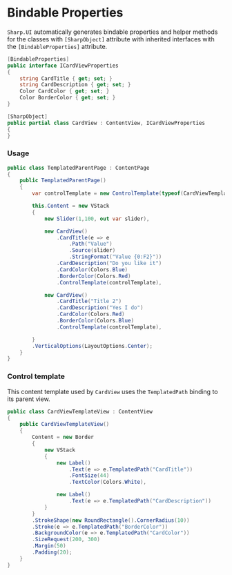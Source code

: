 # Bindable Properties

`Sharp.UI` automatically generates bindable properties and helper methods for the classes with `[SharpObject]` attribute with inherited interfaces with the `[BindableProperties]` attribute.

```cs
[BindableProperties]
public interface ICardViewProperties
{
    string CardTitle { get; set; }
    string CardDescription { get; set; }
    Color CardColor { get; set; }
    Color BorderColor { get; set; }
}

[SharpObject]
public partial class CardView : ContentView, ICardViewProperties
{
}
```

### Usage

```cs
public class TemplatedParentPage : ContentPage
{    
    public TemplatedParentPage()
    {
        var controlTemplate = new ControlTemplate(typeof(CardViewTemplateView));

        this.Content = new VStack
        {
            new Slider(1,100, out var slider),

            new CardView()
                .CardTitle(e => e
                    .Path("Value")
                    .Source(slider)
                    .StringFormat("Value {0:F2}"))
                .CardDescription("Do you like it")
                .CardColor(Colors.Blue)
                .BorderColor(Colors.Red)
                .ControlTemplate(controlTemplate),

            new CardView()
                .CardTitle("Title 2")
                .CardDescription("Yes I do")
                .CardColor(Colors.Red)
                .BorderColor(Colors.Blue)
                .ControlTemplate(controlTemplate),

        }
        .VerticalOptions(LayoutOptions.Center);
    }
}
```

### Control template

This content template used by `CardView` uses the `TemplatedPath` binding to its parent view.

```cs
public class CardViewTemplateView : ContentView
{
    public CardViewTemplateView()
    {
        Content = new Border
        {
            new VStack
            {
                new Label()
                    .Text(e => e.TemplatedPath("CardTitle"))
                    .FontSize(44)
                    .TextColor(Colors.White),

                new Label()
                    .Text(e => e.TemplatedPath("CardDescription"))
            }
        }
        .StrokeShape(new RoundRectangle().CornerRadius(10))
        .Stroke(e => e.TemplatedPath("BorderColor"))
        .BackgroundColor(e => e.TemplatedPath("CardColor"))
        .SizeRequest(200, 300)
        .Margin(50)
        .Padding(20);
    }
}
```
